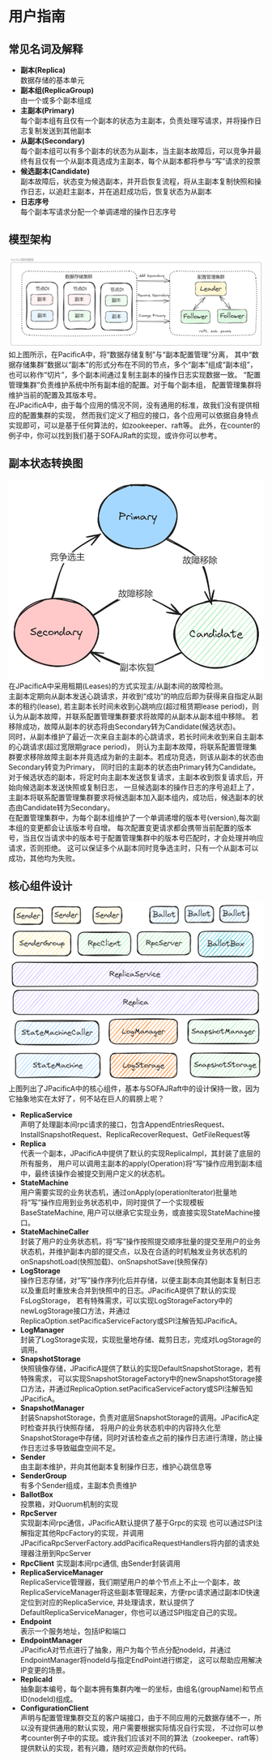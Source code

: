 # 用户指南

## 常见名词及解释

- **副本(Replica)**  
  数据存储的基本单元
- **副本组(ReplicaGroup)**  
  由一个或多个副本组成
- **主副本(Primary)**  
  每个副本组有且仅有一个副本的状态为主副本，负责处理写请求，并将操作日志复制发送到其他副本
- **从副本(Secondary)**  
  每个副本组可以有多个副本的状态为从副本，当主副本故障后，可以竞争并最终有且仅有一个从副本竟选成为主副本，每个从副本都将参与“写”请求的投票
- **候选副本(Candidate)**  
  副本故障后，状态变为候选副本，并开启恢复流程，将从主副本复制快照和操作日志，以追赶主副本，并在追赶成功后，恢复状态为从副本
- **日志序号**  
  每个副本写请求分配一个单调递增的操作日志序号
  

## 模型架构
![model](./PacificA架构模型.png)
如上图所示，在PacificA中，将“数据存储复制”与“副本配置管理”分离，
其中“数据存储集群”数据以“副本”的形式分布在不同的节点，多个“副本”组成“副本组”，
也可以称作“切片”，多个副本间通过复制主副本的操作日志实现数据一致。
“配置管理集群”负责维护系统中所有副本组的配置。对于每个副本组，
配置管理集群将维护当前的配置及其版本号。  
在JPacificA中，由于每个应用的情况不同，没有通用的标准，故我们没有提供相应的配置集群的实现，
然而我们定义了相应的接口，各个应用可以依据自身特点实现即可，可以是基于任何算法的，如zookeeper、raft等。
此外，在counter的例子中，你可以找到我们基于SOFAJRaft的实现，或许你可以参考。


## 副本状态转换图
![state](PacificA状态转换图.png)
在JPacificA中采用租期(Leases)的方式实现主/从副本间的故障检测。  
主副本定期向从副本发送心跳请求，并收到“成功”的响应后即为获得来自指定从副本的租约(lease),
若主副本长时间未收到心跳响应(超过租赁期lease period)，则认为从副本故障，并联系配置管理集群要求将故障的从副本从副本组中移除。
若移除成功，故障从副本的状态将由Secondary转为Candidate(候选状态)。  
同时，从副本维护了最近一次来自主副本的心跳请求，若长时间未收到来自主副本的心跳请求(超过宽限期grace period)，
则认为主副本故障，将联系配置管理集群要求移除故障主副本并竟选成为新的主副本。若成功竞选，则该从副本的状态由Secondary转变为Primary，
同时旧的主副本的状态由Primary转为Candidate。  
对于候选状态的副本，将定时向主副本发送恢复请求，主副本收到恢复请求后，开始向候选副本发送快照或复制日志，
一旦候选副本的操作日志的序号追赶上了，主副本将联系配置管理集群要求将候选副本加入副本组内，成功后，候选副本的状态由Candidate转为Secondary。  
在配置管理集群中，为每个副本组维护了一个单调递增的版本号(version),每次副本组的变更都会让该版本号自增。
每次配置变更请求都会携带当前配置的版本号，当且仅当请求中的版本号于配置管理集群中的版本号匹配时，才会处理并响应请求，否则拒绝。
这可以保证多个从副本同时竞争选主时，只有一个从副本可以成功，其他均为失败。


## 核心组件设计
![components](JPacificA核心设计.png)
上图列出了JPacificA中的核心组件，基本与SOFAJRaft中的设计保持一致，因为它抽象地实在太好了，何不站在巨人的肩膀上呢？  


- **ReplicaService**  
  声明了处理副本间rpc请求的接口，包含AppendEntriesRequest、InstallSnapshotRequest、ReplicaRecoverRequest、GetFileRequest等
- **Replica**  
  代表一个副本，JPacificA中提供了默认的实现ReplicaImpl，其封装了底层的所有服务，
  用户可以调用主副本的apply(Operation)将“写”操作应用到副本组中，最终该操作会被提交到用户定义的状态机。
- **StateMachine**  
  用户需要实现的业务状态机，通过onApply(operationIterator)批量地将“写”操作应用到业务状态机中，同时提供了一个实现模板BaseStateMachine,
  用户可以继承它实现业务，或直接实现StateMachine接口。
- **StateMachineCaller**  
  封装了用户的业务状态机，将“写”操作按照提交顺序批量的提交至用户的业务状态机，并维护副本内部的提交点，以及在合适的时机触发业务状态机的onSnapshotLoad(快照加载)、onSnapshotSave(快照保存)
- **LogStorage**  
  操作日志存储，对“写”操作序列化后并存储，以便主副本向其他副本复制日志以及重启时重放未合并到快照中的日志。JPacificA提供了默认的实现FsLogStorage，
  若有特殊需求，可以实现LogStorageFactory中的newLogStorage接口方法，并通过ReplicaOption.setPacificaServiceFactory或SPI注解告知JPacificA。
- **LogManager**  
  封装了LogStorage实现，实现批量地存储、裁剪日志，完成对LogStorage的调用。
- **SnapshotStorage**  
  快照镜像存储，JPacificA提供了默认的实现DefaultSnapshotStorage，若有特殊需求，
  可以实现SnapshotStorageFactory中的newSnapshotStorage接口方法，并通过ReplicaOption.setPacificaServiceFactory或SPI注解告知JPacificA。
- **SnapshotManager**  
  封装SnapshotStorage，负责对底层SnapshotStorage的调用。JPacificA定时检查并执行快照存储，
  将用户的业务状态机中的内容持久化至SnapshotStorage中存储，同时对该检查点之前的操作日志进行清理，防止操作日志过多导致磁盘空间不足。
- **Sender**  
  由主副本维护，并向其他副本复制操作日志，维护心跳信息等
- **SenderGroup**  
  有多个Sender组成，主副本负责维护
- **BallotBox**  
  投票箱，对Quorum机制的实现
- **RpcServer**  
  实现副本间rpc通信，JPacificA默认提供了基于Grpc的实现
  也可以通过SPI注解指定其他RpcFactory的实现，并调用JPacificaRpcServerFactory.addPacificaRequestHandlers将内部的请求处理器注册到RpcServer
- **RpcClient**
  实现副本间rpc通信, 由Sender封装调用
- **ReplicaServiceManager**  
  ReplicaService管理器，我们期望用户的单个节点上不止一个副本，故ReplicaServiceManager将这些副本管理起来，方便rpc请求通过副本ID快速定位到对应的ReplicaService,
  并处理请求，默认提供了DefaultReplicaServiceManager，你也可以通过SPI指定自己的实现。
- **Endpoint**  
  表示一个服务地址，包括IP和端口
- **EndpointManager**  
  JPacificA对节点进行了抽象，用户为每个节点分配nodeId，并通过EndpointManager将nodeId与指定EndPoint进行绑定，
  这可以帮助应用解决IP变更的场景。
- **ReplicaId**  
  抽象副本编号，每个副本拥有集群内唯一的坐标，由组名(groupName)和节点ID(nodeId)组成。
- **ConfigurationClient**  
  声明与配置管理集群交互的客户端接口，由于不同应用的元数据存储不一，所以没有提供通用的默认实现，用户需要根据实际情况自行实现，
  不过你可以参考counter例子中的实现。或许我们应该对不同的算法（zookeeper、raft等）提供默认的实现，若有兴趣，随时欢迎贡献你的代码。








